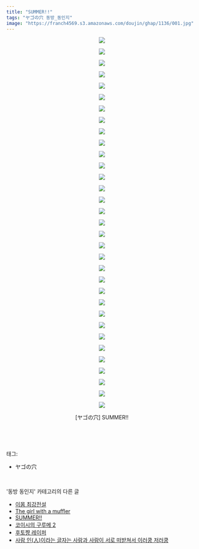 ```yaml
---
title: "SUMMER!!"
tags: "ヤゴの穴 동방_동인지"
image: "https://franch4569.s3.amazonaws.com/doujin/ghap/1136/001.jpg"
---
```

<div class="article">
<p style="text-align: center; clear: none; float: none;"><img src="{{ site.imgserver2 }}/ghap/1136/001.jpg"/></p>
<p style="text-align: center; clear: none; float: none;"><img src="{{ site.imgserver2 }}/ghap/1136/002.jpg"/></p>
<p style="text-align: center; clear: none; float: none;"><img src="{{ site.imgserver2 }}/ghap/1136/003.jpg"/></p>
<p style="text-align: center; clear: none; float: none;"><img src="{{ site.imgserver2 }}/ghap/1136/004.jpg"/></p>
<p style="text-align: center; clear: none; float: none;"><img src="{{ site.imgserver2 }}/ghap/1136/005.jpg"/></p>
<p style="text-align: center; clear: none; float: none;"><img src="{{ site.imgserver2 }}/ghap/1136/006.jpg"/></p>
<p style="text-align: center; clear: none; float: none;"><img src="{{ site.imgserver2 }}/ghap/1136/007.jpg"/></p>
<p style="text-align: center; clear: none; float: none;"><img src="{{ site.imgserver2 }}/ghap/1136/008.jpg"/></p>
<p style="text-align: center; clear: none; float: none;"><img src="{{ site.imgserver2 }}/ghap/1136/009.jpg"/></p>
<p style="text-align: center; clear: none; float: none;"><img src="{{ site.imgserver2 }}/ghap/1136/010.jpg"/></p>
<p style="text-align: center; clear: none; float: none;"><img src="{{ site.imgserver2 }}/ghap/1136/011.jpg"/></p>
<p style="text-align: center; clear: none; float: none;"><img src="{{ site.imgserver2 }}/ghap/1136/012.jpg"/></p>
<p style="text-align: center; clear: none; float: none;"><img src="{{ site.imgserver2 }}/ghap/1136/013.jpg"/></p>
<p style="text-align: center; clear: none; float: none;"><img src="{{ site.imgserver2 }}/ghap/1136/014.jpg"/></p>
<p style="text-align: center; clear: none; float: none;"><img src="{{ site.imgserver2 }}/ghap/1136/015.jpg"/></p>
<p style="text-align: center; clear: none; float: none;"><img src="{{ site.imgserver2 }}/ghap/1136/016.jpg"/></p>
<p style="text-align: center; clear: none; float: none;"><img src="{{ site.imgserver2 }}/ghap/1136/017.jpg"/></p>
<p style="text-align: center; clear: none; float: none;"><img src="{{ site.imgserver2 }}/ghap/1136/018.jpg"/></p>
<p style="text-align: center; clear: none; float: none;"><img src="{{ site.imgserver2 }}/ghap/1136/019.jpg"/></p>
<p style="text-align: center; clear: none; float: none;"><img src="{{ site.imgserver2 }}/ghap/1136/020.jpg"/></p>
<p style="text-align: center; clear: none; float: none;"><img src="{{ site.imgserver2 }}/ghap/1136/021.jpg"/></p>
<p style="text-align: center; clear: none; float: none;"><img src="{{ site.imgserver2 }}/ghap/1136/022.jpg"/></p>
<p style="text-align: center; clear: none; float: none;"><img src="{{ site.imgserver2 }}/ghap/1136/023.jpg"/></p>
<p style="text-align: center; clear: none; float: none;"><img src="{{ site.imgserver2 }}/ghap/1136/024.jpg"/></p>
<p style="text-align: center; clear: none; float: none;"><img src="{{ site.imgserver2 }}/ghap/1136/025.jpg"/></p>
<p style="text-align: center; clear: none; float: none;"><img src="{{ site.imgserver2 }}/ghap/1136/026.jpg"/></p>
<p style="text-align: center; clear: none; float: none;"><img src="{{ site.imgserver2 }}/ghap/1136/027.jpg"/></p>
<p style="text-align: center; clear: none; float: none;"><img src="{{ site.imgserver2 }}/ghap/1136/028.jpg"/></p>
<p style="text-align: center; clear: none; float: none;"><img src="{{ site.imgserver2 }}/ghap/1136/029.jpg"/></p>
<p style="text-align: center; clear: none; float: none;"><img src="{{ site.imgserver2 }}/ghap/1136/030.jpg"/></p>
<p style="text-align: center; clear: none; float: none;"><img src="{{ site.imgserver2 }}/ghap/1136/031.jpg"/></p>
<p style="text-align: center; clear: none; float: none;"><img src="{{ site.imgserver2 }}/ghap/1136/032.jpg"/></p>
<p style="text-align: center; clear: none; float: none;"><img src="{{ site.imgserver2 }}/ghap/1136/033.jpg"/></p>
<p style="text-align: center; clear: none; float: none;">[ヤゴの穴] SUMMER!!</p>
<p><br/></p>
</div><br/>
<div class="tagTrail">
<p>태그: </p>
<ul>
<li>ヤゴの穴</li>
</ul>
</div><br/>
<div class="another">
<p>'동방 동인지' 카테고리의 다른 글</p>
<ul>
<li><a href="/ghap_1138">이몸 최강전설</a></li>
<li><a href="/ghap_1137">The girl with a muffler</a></li>
<li><a href="/ghap_1136">SUMMER!!</a></li>
<li><a href="/ghap_1135">코이시의 구루메 2</a></li>
<li><a href="/ghap_1134">후토쨩 레이퍼</a></li>
<li><a href="/ghap_1133">사람 인(人)이라는 글자는 사람과 사람이 서로 떠받쳐서 이러쿵 저러쿵</a></li>
</ul>
</div><br/>
<div class="cb_module cb_fluid">
<div class="cb_wrt cb_profile">
</div><!-- commentList close -->
</div><br/>
